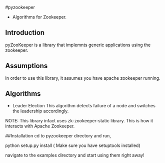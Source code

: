 #pyzookeeper
 - Algorithms for Zookeeper.
## Introduction
pyZooKeeper is a library that implemnts generic applications using the zookeeper.

## Assumptions
In order to use this library, it assumes you have apache zookeeper running.
## Algorithms
  * Leader Election
 This algorithm detects failure of a node and switches the leadership accordingly. 

 
NOTE: This library infact uses zk-zookeeper-static library.  This is how it interacts
with Apache Zookeeper.

##Installation
cd to pyzookeeper directory and run, 

python setup.py install ( Make sure you have setuptools installed)

navigate to the examples directory and start using them right away!
